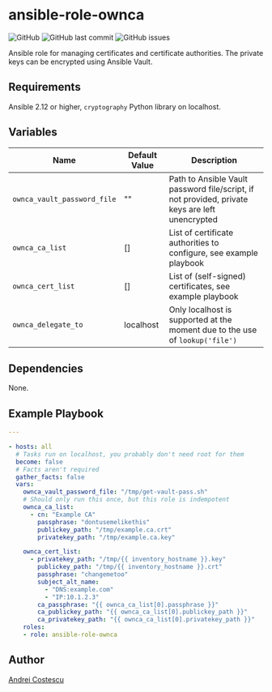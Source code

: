 # ansible-role-ownca

![GitHub](https://img.shields.io/github/license/cosandr/ansible-role-ownca) ![GitHub last commit](https://img.shields.io/github/last-commit/cosandr/ansible-role-ownca) ![GitHub issues](https://img.shields.io/github/issues-raw/cosandr/ansible-role-ownca)

Ansible role for managing certificates and certificate authorities. The private keys can be encrypted using Ansible Vault.

## Requirements

Ansible 2.12 or higher, `cryptography` Python library on localhost.

## Variables

| Name           | Default Value | Description                        |
| -------------- | ------------- | -----------------------------------|
| `ownca_vault_password_file` | "" | Path to Ansible Vault password file/script, if not provided, private keys are left unencrypted |
| `ownca_ca_list` | [] | List of certificate authorities to configure, see example playbook |
| `ownca_cert_list` | [] | List of (self-signed) certificates, see example playbook |
| `ownca_delegate_to` | localhost | Only localhost is supported at the moment due to the use of `lookup('file')` |

## Dependencies

None.

## Example Playbook

```yaml
---

- hosts: all
  # Tasks run on localhost, you probably don't need root for them
  become: false
  # Facts aren't required
  gather_facts: false
  vars:
    ownca_vault_password_file: "/tmp/get-vault-pass.sh"
    # Should only run this once, but this role is indempotent
    ownca_ca_list:
      - cn: "Example CA"
        passphrase: "dontusemelikethis"
        publickey_path: "/tmp/example.ca.crt"
        privatekey_path: "/tmp/example.ca.key"

    ownca_cert_list:
      - privatekey_path: "/tmp/{{ inventory_hostname }}.key"
        publickey_path: "/tmp/{{ inventory_hostname }}.crt"
        passphrase: "changemetoo"
        subject_alt_name:
          - "DNS:example.com"
          - "IP:10.1.2.3"
        ca_passphrase: "{{ ownca_ca_list[0].passphrase }}"
        ca_publickey_path: "{{ ownca_ca_list[0].publickey_path }}"
        ca_privatekey_path: "{{ ownca_ca_list[0].privatekey_path }}"
    roles:
    - role: ansible-role-ownca
```

## Author

[Andrei Costescu](https://github.com/cosandr/)
